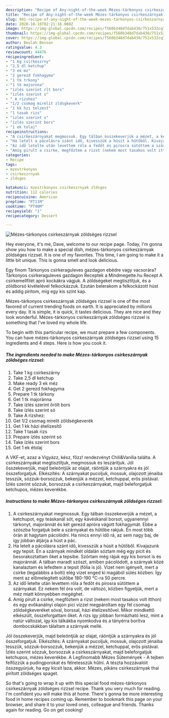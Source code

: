 ```yaml
---
description: "Recipe of Any-night-of-the-week Mézes-tárkonyos csirkeszárnyak zöldséges rizzsel"
title: "Recipe of Any-night-of-the-week Mézes-tárkonyos csirkeszárnyak zöldséges rizzsel"
slug: 941-recipe-of-any-night-of-the-week-mezes-tarkonyos-csirkeszarnyak-zoldseges-rizzsel
date: 2020-10-16T02:21:16.008Z
image: https://img-global.cpcdn.com/recipes/f560b348d7dab430/751x532cq70/mezes-tarkonyos-csirkeszarnyak-zoldseges-rizzsel-recept-foto.jpg
thumbnail: https://img-global.cpcdn.com/recipes/f560b348d7dab430/751x532cq70/mezes-tarkonyos-csirkeszarnyak-zoldseges-rizzsel-recept-foto.jpg
cover: https://img-global.cpcdn.com/recipes/f560b348d7dab430/751x532cq70/mezes-tarkonyos-csirkeszarnyak-zoldseges-rizzsel-recept-foto.jpg
author: Beulah Benson
ratingvalue: 4.3
reviewcount: 44476
recipeingredient:
- "1 kg csirkeszrny"
- "2,5 dl ketchup"
- "3 ek mz"
- "2 gerezd fokhagyma"
- "1 tk trkony"
- "1 tk majornna"
- "ízlés szerint rlt bors"
- "ízlés szerint s"
- " A rizshez"
- "1/2 csomag mirelit zldsgkeverk"
- "1 kk hzi telzest"
- "1 tasak rizs"
- "ízlés szerint s"
- "ízlés szerint bors"
- "1 ek tolaj"
recipeinstructions:
- "A csirkeszárnyakat megmossuk. Egy tálban összekeverjük a mézet, a ketchupot, egy teáskanál sót, egy kávéskanál borsot, ugyanennyi tárkonyt, majoránnát és két gerezd apróra vágott fokhagymát. Ebbe a szószba forgatjuk bele a szárnyakat és hűtőbe rakjuk. Én most több órán át hagytam pácolódni. Ha nincs ennyi idő rá, az sem nagy baj, de így jobban átjárja a húst a pác."
- "Ha letelt a pácolásra szánt idő, kivesszük a húsit a hűtőből. Kivajazunk egy tepsit. Én a szárnyak mindkét oldalán sóztam még egy picit és besorakoztattam őket a tepsibe. Szórtam még rájuk egy kis borsot is és majoránnát. A tálban maradt szószt, amiben pácolódott, a szárnyak közé kanalaztam és lefedtem a tepsit (fólia is jó). Vizet nem igényelt, mert a csirke (legalábbis a bolti) elég vizet enged ki magából sülés közben. Így ment az előmelegített sütőbe 180-190 °C-ra 50 percre."
- "Az idő letelte után levettem róla a fedőt és pirosra sütöttem a szárnyakat. Ez nekem fél óra volt, de változó, közben figyeljük, mert a méz miatt könnyebben megéghet."
- "Amíg pirult a csirke, megfőztem a rizst (nekem most tasakos volt itthon) és egy evőkanálnyi olajon pici vízzel megpároltam egy fél csomag zöldségkeveréket sóval, borssal, házi ételízesítővel. Mikor mindkettő elkészült, összeforgattam őket. A rizs így jobban formázható lesz, mint a natúr változat, így kis tálkákba nyomkodva és a tányérra borítva dombocskákban tálaltam a szárnyak mellé."
categories:
- Recipe
tags:
- mzestrkonyos
- csirkeszrnyak
- zldsges

katakunci: mzestrkonyos csirkeszrnyak zldsges 
nutrition: 112 calories
recipecuisine: American
preptime: "PT11M"
cooktime: "PT40M"
recipeyield: "1"
recipecategory: Dessert

---
```



![Mézes-tárkonyos csirkeszárnyak zöldséges rizzsel](https://img-global.cpcdn.com/recipes/f560b348d7dab430/751x532cq70/mezes-tarkonyos-csirkeszarnyak-zoldseges-rizzsel-recept-foto.jpg)

Hey everyone, it's me, Dave, welcome to our recipe page. Today, I'm gonna show you how to make a special dish, mézes-tárkonyos csirkeszárnyak zöldséges rizzsel. It is one of my favorites. This time, I am going to make it a little bit unique. This is gonna smell and look delicious.

Egy finom Tárkonyos csirkeraguleves gazdagon ebédre vagy vacsorára? Tárkonyos csirkeraguleves gazdagon Receptek a Mindmegette.hu Recept A csirkemellfilét apró kockákra vágjuk. A zöldségeket megtisztítjuk, és a zöldborsó kivételével felkockázzuk. Ezután belerakom a felkockázott húst és addig pirítom, míg egy kis színt kap.

Mézes-tárkonyos csirkeszárnyak zöldséges rizzsel is one of the most favored of current trending foods on earth. It is appreciated by millions every day. It is simple, it is quick, it tastes delicious. They are nice and they look wonderful. Mézes-tárkonyos csirkeszárnyak zöldséges rizzsel is something that I've loved my whole life.


To begin with this particular recipe, we must prepare a few components. You can have mézes-tárkonyos csirkeszárnyak zöldséges rizzsel using 15 ingredients and 4 steps. Here is how you cook it.

<!--inarticleads1-->

##### The ingredients needed to make Mézes-tárkonyos csirkeszárnyak zöldséges rizzsel:

1. Take 1 kg csirkeszárny
1. Take 2,5 dl ketchup
1. Make ready 3 ek méz
1. Get 2 gerezd fokhagyma
1. Prepare 1 tk tárkony
1. Get 1 tk majoránna
1. Take ízlés szerint őrölt bors
1. Take ízlés szerint só
1. Take  A rizshez:
1. Get 1/2 csomag mirelit zöldségkeverék
1. Get 1 kk házi ételízesítő
1. Take 1 tasak rizs
1. Prepare ízlés szerint só
1. Take ízlés szerint bors
1. Get 1 ek étolaj


A VKF-et, azaz a Vigyázz, kész, főzz! rendezvényt Chili&amp;Vanília találta. A csirkeszárnyakat megtisztítjuk, megmossuk és leszárítjuk. Jól összekeverjük, majd beleöntjük az olajat, ráöntjük a szárnyakra és jól összeforgatjuk. Elkészítés: A szárnyakat pucoljuk, mossuk, olajozott jénaiba tesszük, sózzuk-borsozzuk, bekenjük a mézzel, ketchuppal, erős pistával. Ízlés szerint sózzuk, borsozzuk a csirkeszárnyakat, majd beleforgatjuk ketchupos, mézes keverékbe. 

<!--inarticleads2-->

##### Instructions to make Mézes-tárkonyos csirkeszárnyak zöldséges rizzsel:

1. A csirkeszárnyakat megmossuk. Egy tálban összekeverjük a mézet, a ketchupot, egy teáskanál sót, egy kávéskanál borsot, ugyanennyi tárkonyt, majoránnát és két gerezd apróra vágott fokhagymát. Ebbe a szószba forgatjuk bele a szárnyakat és hűtőbe rakjuk. Én most több órán át hagytam pácolódni. Ha nincs ennyi idő rá, az sem nagy baj, de így jobban átjárja a húst a pác.
1. Ha letelt a pácolásra szánt idő, kivesszük a húsit a hűtőből. Kivajazunk egy tepsit. Én a szárnyak mindkét oldalán sóztam még egy picit és besorakoztattam őket a tepsibe. Szórtam még rájuk egy kis borsot is és majoránnát. A tálban maradt szószt, amiben pácolódott, a szárnyak közé kanalaztam és lefedtem a tepsit (fólia is jó). Vizet nem igényelt, mert a csirke (legalábbis a bolti) elég vizet enged ki magából sülés közben. Így ment az előmelegített sütőbe 180-190 °C-ra 50 percre.
1. Az idő letelte után levettem róla a fedőt és pirosra sütöttem a szárnyakat. Ez nekem fél óra volt, de változó, közben figyeljük, mert a méz miatt könnyebben megéghet.
1. Amíg pirult a csirke, megfőztem a rizst (nekem most tasakos volt itthon) és egy evőkanálnyi olajon pici vízzel megpároltam egy fél csomag zöldségkeveréket sóval, borssal, házi ételízesítővel. Mikor mindkettő elkészült, összeforgattam őket. A rizs így jobban formázható lesz, mint a natúr változat, így kis tálkákba nyomkodva és a tányérra borítva dombocskákban tálaltam a szárnyak mellé.


Jól összekeverjük, majd beleöntjük az olajat, ráöntjük a szárnyakra és jól összeforgatjuk. Elkészítés: A szárnyakat pucoljuk, mossuk, olajozott jénaiba tesszük, sózzuk-borsozzuk, bekenjük a mézzel, ketchuppal, erős pistával. Ízlés szerint sózzuk, borsozzuk a csirkeszárnyakat, majd beleforgatjuk ketchupos, mézes keverékbe. A Legfinomabb Mézes Sütemények - A tejben felfőzzük a pudingporokat és félretesszük hűlni. A tészta hozzávalóit összegyúrjuk, ha egy kicsit laza, akkor. Mézes, pikáns csirkeszárnyak thai pirított zöldséges spaget. 

So that's going to wrap it up with this special food mézes-tárkonyos csirkeszárnyak zöldséges rizzsel recipe. Thank you very much for reading. I'm confident you will make this at home. There's gonna be more interesting food in home recipes coming up. Remember to bookmark this page on your browser, and share it to your loved ones, colleague and friends. Thanks again for reading. Go on get cooking!
